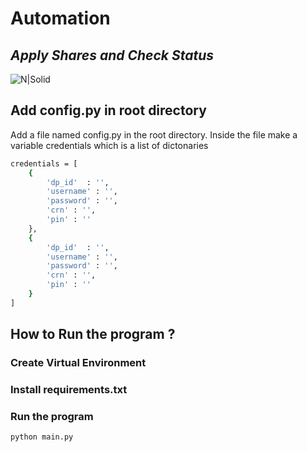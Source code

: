 # Automation
## _Apply Shares and Check Status_

![N|Solid](https://meroshare.cdsc.com.np/assets/img/brand-login.png)

## Add config.py in root directory

Add a file named config.py in the root directory.
Inside the file make a variable credentials which is a list of dictonaries

```sh
credentials = [
    {
        'dp_id'  : '',
        'username' : '',
        'password' : '',
        'crn' : '',
        'pin' : ''
    },
    {
        'dp_id'  : '',
        'username' : '',
        'password' : '',
        'crn' : '',
        'pin' : ''
    }
]
```
## How to Run the program ?
### Create Virtual Environment

### Install requirements.txt

### Run the program
```sh
python main.py
```
